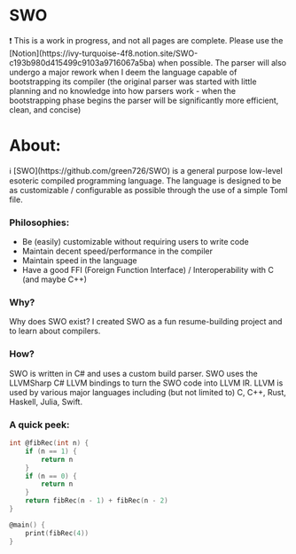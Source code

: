 # SWO

<aside>
❗ This is a work in progress, and not all pages are complete. Please use the [Notion](https://ivy-turquoise-4f8.notion.site/SWO-c193b980d415499c9103a9716067a5ba) when possible. The parser will also undergo a major rework when I deem the language capable of bootstrapping its compiler (the original parser was started with little planning and no knowledge into how parsers work - when the bootstrapping phase begins the parser will be significantly more efficient, clean, and concise)
</aside>

# About:

<aside>
ℹ️ [SWO](https://github.com/green726/SWO) is a general purpose low-level esoteric compiled programming language. The language is designed to be as customizable / configurable as possible through the use of a simple Toml file.

</aside>

### Philosophies:

- Be (easily) customizable without requiring users to write code
- Maintain decent speed/performance in the compiler
- Maintain speed in the language
- Have a good FFI (Foreign Function Interface) / Interoperability with C (and maybe C++)

### Why?

Why does SWO exist? I created SWO as a fun resume-building project and to learn about compilers. 

### How?

SWO is written in C# and uses a custom build parser. SWO uses the LLVMSharp C# LLVM bindings to turn the SWO code into LLVM IR. LLVM is used by various major languages including (but not limited to) C, C++, Rust, Haskell, Julia, Swift. 

### A quick peek:

```c
int @fibRec(int n) {
    if (n == 1) {
        return n
    }
    if (n == 0) {
        return n
    }
    return fibRec(n - 1) + fibRec(n - 2)
}

@main() {
    print(fibRec(4))
}
```
